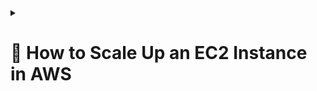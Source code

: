 <details>
<summary><h1>🚀 How to Scale Up an EC2 Instance in AWS</h1></summary>

&nbsp;&nbsp;&nbsp;&nbsp;[![AWS](https://img.shields.io/badge/Cloud-AWS-orange?logo=amazon-aws&logoColor=white)]()
&nbsp;&nbsp;&nbsp;&nbsp;[![EC2](https://img.shields.io/badge/Service-EC2-blue?logo=amazon-aws&logoColor=white)]()
&nbsp;&nbsp;&nbsp;&nbsp;[![Auto Scaling](https://img.shields.io/badge/Feature-Auto_Scaling-green?logo=elastic&logoColor=white)]()
&nbsp;&nbsp;&nbsp;&nbsp;[![Status](https://img.shields.io/badge/Status-Production_Ready-brightgreen)]()

&nbsp;&nbsp;&nbsp;&nbsp;> **Scaling up an EC2 instance** means upgrading to a larger instance type for **more CPU, memory, or network performance**.

---

&nbsp;&nbsp;&nbsp;&nbsp;## **Workflow Overview**

&nbsp;&nbsp;&nbsp;&nbsp;1. **Stop** the instance  
&nbsp;&nbsp;&nbsp;&nbsp;2. **Change** the instance type  
&nbsp;&nbsp;&nbsp;&nbsp;3. **Restart** the instance  
&nbsp;&nbsp;&nbsp;&nbsp;4. *(Optional)* Set up **Auto Scaling Groups**

---

&nbsp;&nbsp;&nbsp;&nbsp;<details>
&nbsp;&nbsp;&nbsp;&nbsp;<summary>### **Step 1: Stop the Instance ⛔**</summary>

&nbsp;&nbsp;&nbsp;&nbsp;&nbsp;&nbsp;&nbsp;&nbsp;1. **Login** to AWS Management Console  
&nbsp;&nbsp;&nbsp;&nbsp;&nbsp;&nbsp;&nbsp;&nbsp;2. Navigate to **EC2 Dashboard → Instances**  
&nbsp;&nbsp;&nbsp;&nbsp;&nbsp;&nbsp;&nbsp;&nbsp;3. Select your instance  
&nbsp;&nbsp;&nbsp;&nbsp;&nbsp;&nbsp;&nbsp;&nbsp;4. Click **Instance State → Stop Instance**

&nbsp;&nbsp;&nbsp;&nbsp;&nbsp;&nbsp;&nbsp;&nbsp;> **⚠️ Warning:** This step **causes downtime**. Plan accordingly.

&nbsp;&nbsp;&nbsp;&nbsp;</details>

---

&nbsp;&nbsp;&nbsp;&nbsp;<details>
&nbsp;&nbsp;&nbsp;&nbsp;<summary>### **Step 2: Change the Instance Type 🔄**</summary>

&nbsp;&nbsp;&nbsp;&nbsp;&nbsp;&nbsp;&nbsp;&nbsp;1. Select your instance  
&nbsp;&nbsp;&nbsp;&nbsp;&nbsp;&nbsp;&nbsp;&nbsp;2. Go to **Actions → Instance Settings → Change Instance Type**  
&nbsp;&nbsp;&nbsp;&nbsp;&nbsp;&nbsp;&nbsp;&nbsp;3. Choose a new instance type  
&nbsp;&nbsp;&nbsp;&nbsp;&nbsp;&nbsp;&nbsp;&nbsp;4. **Verify compatibility**:  
&nbsp;&nbsp;&nbsp;&nbsp;&nbsp;&nbsp;&nbsp;&nbsp;&nbsp;&nbsp;&nbsp;&nbsp;- AMI (Amazon Machine Image)  
&nbsp;&nbsp;&nbsp;&nbsp;&nbsp;&nbsp;&nbsp;&nbsp;&nbsp;&nbsp;&nbsp;&nbsp;- EBS (Elastic Block Store)

&nbsp;&nbsp;&nbsp;&nbsp;</details>

---

&nbsp;&nbsp;&nbsp;&nbsp;<details>
&nbsp;&nbsp;&nbsp;&nbsp;<summary>### **Step 3: Start the Instance ▶️**</summary>

&nbsp;&nbsp;&nbsp;&nbsp;&nbsp;&nbsp;&nbsp;&nbsp;1. Click **Instance State → Start Instance**  
&nbsp;&nbsp;&nbsp;&nbsp;&nbsp;&nbsp;&nbsp;&nbsp;2. Wait for initialization and verify **status checks**

&nbsp;&nbsp;&nbsp;&nbsp;</details>

---

&nbsp;&nbsp;&nbsp;&nbsp;<details>
&nbsp;&nbsp;&nbsp;&nbsp;<summary>### **Example Upgrade: m5.large → m5.xlarge 📌**</summary>

&nbsp;&nbsp;&nbsp;&nbsp;&nbsp;&nbsp;&nbsp;&nbsp;- **m5.large:** 2 vCPUs, 8 GiB Memory  
&nbsp;&nbsp;&nbsp;&nbsp;&nbsp;&nbsp;&nbsp;&nbsp;- **m5.xlarge:** 4 vCPUs, 16 GiB Memory  

&nbsp;&nbsp;&nbsp;&nbsp;&nbsp;&nbsp;&nbsp;&nbsp;**Steps:**  
&nbsp;&nbsp;&nbsp;&nbsp;&nbsp;&nbsp;&nbsp;&nbsp;1. Stop `m5.large`  
&nbsp;&nbsp;&nbsp;&nbsp;&nbsp;&nbsp;&nbsp;&nbsp;2. Change type → `m5.xlarge`  
&nbsp;&nbsp;&nbsp;&nbsp;&nbsp;&nbsp;&nbsp;&nbsp;3. Start `m5.xlarge`

&nbsp;&nbsp;&nbsp;&nbsp;</details>

---

&nbsp;&nbsp;&nbsp;&nbsp;<details>
&nbsp;&nbsp;&nbsp;&nbsp;<summary>### **Additional Considerations 📝**</summary>

&nbsp;&nbsp;&nbsp;&nbsp;&nbsp;&nbsp;&nbsp;&nbsp;- **EBS Volumes:** Check if they meet new size/performance needs  
&nbsp;&nbsp;&nbsp;&nbsp;&nbsp;&nbsp;&nbsp;&nbsp;- **Elastic IP:** Automatically re-attaches  
&nbsp;&nbsp;&nbsp;&nbsp;&nbsp;&nbsp;&nbsp;&nbsp;- **Auto Scaling Groups:** Update **launch configuration/template**  
&nbsp;&nbsp;&nbsp;&nbsp;&nbsp;&nbsp;&nbsp;&nbsp;- **Application:** Ensure it can leverage additional resources  

&nbsp;&nbsp;&nbsp;&nbsp;</details>

---

&nbsp;&nbsp;&nbsp;&nbsp;<details>
&nbsp;&nbsp;&nbsp;&nbsp;<summary>### **Auto Scaling Groups Setup 📈**</summary>

&nbsp;&nbsp;&nbsp;&nbsp;&nbsp;&nbsp;&nbsp;&nbsp;1. **Create Launch Template** → Choose desired instance type  
&nbsp;&nbsp;&nbsp;&nbsp;&nbsp;&nbsp;&nbsp;&nbsp;2. **Create Auto Scaling Group** → Link with template  
&nbsp;&nbsp;&nbsp;&nbsp;&nbsp;&nbsp;&nbsp;&nbsp;3. **Set Scaling Policies**:  
&nbsp;&nbsp;&nbsp;&nbsp;&nbsp;&nbsp;&nbsp;&nbsp;&nbsp;&nbsp;&nbsp;&nbsp;- Add instances during high load  
&nbsp;&nbsp;&nbsp;&nbsp;&nbsp;&nbsp;&nbsp;&nbsp;&nbsp;&nbsp;&nbsp;&nbsp;- Remove during low usage  

&nbsp;&nbsp;&nbsp;&nbsp;&nbsp;&nbsp;&nbsp;&nbsp;> **Benefit:** Ensures **availability** and **cost optimization**.

&nbsp;&nbsp;&nbsp;&nbsp;</details>

---

&nbsp;&nbsp;&nbsp;&nbsp;## **Final Notes 🎯**

&nbsp;&nbsp;&nbsp;&nbsp;- Scaling = **Stop → Modify → Start**  
&nbsp;&nbsp;&nbsp;&nbsp;- For dynamic scaling, use **Auto Scaling Groups**  
&nbsp;&nbsp;&nbsp;&nbsp;- Always **test changes in staging before production**

---

&nbsp;&nbsp;&nbsp;&nbsp;### **Pro Tip:**  
&nbsp;&nbsp;&nbsp;&nbsp;> Combine **CloudWatch metrics** + **Auto Scaling policies** for **fully automated, hands-free scaling**.

---

</details>
